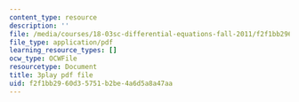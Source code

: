 ```yaml
---
content_type: resource
description: ''
file: /media/courses/18-03sc-differential-equations-fall-2011/f2f1bb2960d35751b2be4a6d5a8a47aa_xWa5_OXI6VM.pdf
file_type: application/pdf
learning_resource_types: []
ocw_type: OCWFile
resourcetype: Document
title: 3play pdf file
uid: f2f1bb29-60d3-5751-b2be-4a6d5a8a47aa
---
```

